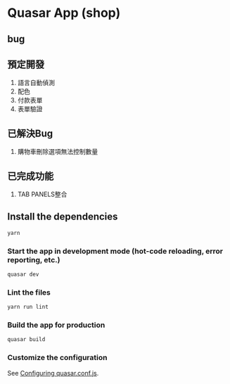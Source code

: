 # Quasar App (shop)

## bug


## 預定開發
1. 語言自動偵測
2. 配色
3. 付款表單
4. 表單驗證

## 已解決Bug
1. 購物車刪除選項無法控制數量

## 已完成功能
1. TAB PANELS整合

## Install the dependencies
```bash
yarn
```

### Start the app in development mode (hot-code reloading, error reporting, etc.)
```bash
quasar dev
```

### Lint the files
```bash
yarn run lint
```

### Build the app for production
```bash
quasar build
```

### Customize the configuration
See [Configuring quasar.conf.js](https://quasar.dev/quasar-cli/quasar-conf-js).
